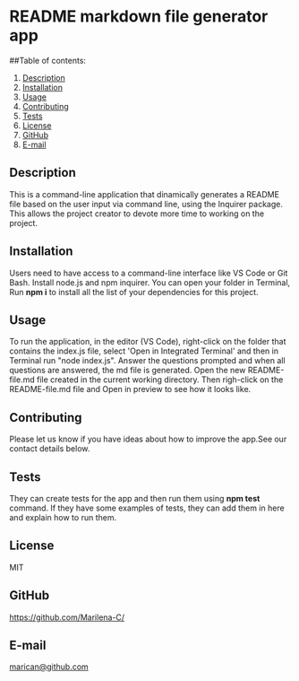 
  # README markdown file generator app
  ##Table of contents:
  1. [Description](#description)
  2. [Installation](#installation)
  3. [Usage](#usage)  
  4. [Contributing](#contributing)
  5. [Tests](#tests)
  6. [License](#license)
  7. [GitHub](#gitHub)
  8. [E-mail](#e-mail)

## Description
This is a command-line application that dinamically generates a README file based on the user input via command line, using the Inquirer package. This allows the project creator to devote more time to working on the project. 

## Installation
Users need to have access to a command-line  interface like VS Code or Git Bash. Install node.js and npm inquirer. You can open your folder in Terminal, Run **npm i** to  install all the list of your dependencies for this project.

## Usage
To run the application, in the editor (VS Code), right-click on the folder that contains the index.js file, select 'Open in Integrated Terminal' and then in Terminal run "node index.js". Answer the questions prompted and when all questions are answered, the md file is generated. Open the new README-file.md file created in the current working directory. Then righ-click on the README-file.md file and Open in preview to see how it looks like.

## Contributing
Please let us know if you have ideas about how to improve the app.See our contact details below. 

## Tests
They can create tests for the app and then run them using **npm test** command. If they have some examples of tests, they can add them in here and explain how to run them. 

## License
MIT

## GitHub
https://github.com/Marilena-C/

## E-mail
marican@github.com